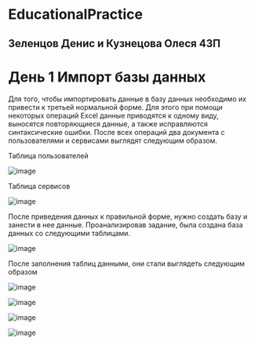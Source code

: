 # EducationalPractice
## Зеленцов Денис и Кузнецова Олеся 43П
# День 1 Импорт базы данных
Для того, чтобы импортировать данные в базу данных необходимо их привести к третьей нормальной форме. Для этого при помощи некоторых операций Excel данные приводятся к одному виду, выносятся повторяющиеся данные, а также исправляются синтаксические ошибки.
После всех операций два документа с пользователями и сервисами выглядят следующим образом.

Таблица пользователей

 ![image](https://user-images.githubusercontent.com/100830195/222380718-5447104b-d74c-4d28-b385-acddedfbaf36.png)
 
Таблица сервисов

 ![image](https://user-images.githubusercontent.com/100830195/222381297-d273c37d-04cf-4086-b3a1-cb18d5c6554f.png)
 
После приведения данных к правильной форме, нужно создать базу и занести в нее данные. Проанализировав задание, была создана база данных со следующими таблицами.

![image](https://user-images.githubusercontent.com/100830195/222416719-50fdd53c-b680-49c0-8502-561f2accd175.png)

После заполнения таблиц данными, они стали выглядеть следующим образом

![image](https://user-images.githubusercontent.com/100830195/222417110-59a3b9d1-c156-4a99-9664-0bd5ad2cef6a.png)

![image](https://user-images.githubusercontent.com/100830195/222417139-e4cb2692-4bed-408c-8dbd-60ade0bc48e4.png)

![image](https://user-images.githubusercontent.com/100830195/222417162-f3d5124c-0f8f-4ef2-b2fd-70813df6e4b3.png)

![image](https://user-images.githubusercontent.com/100830195/222417181-5b50fed7-3310-4cd1-9d31-a41cc8cdfc17.png)
